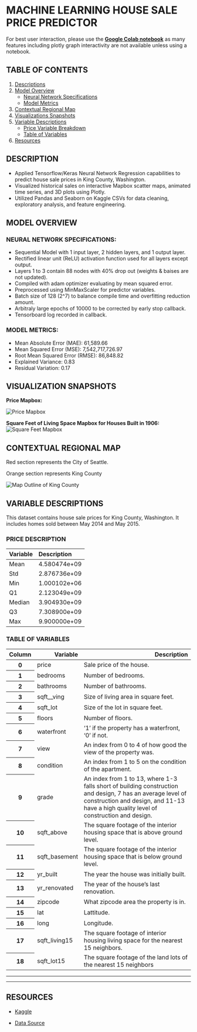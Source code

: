 # MACHINE LEARNING HOUSE SALE PRICE PREDICTOR
For best user interaction, please use the [**Google Colab notebook**](https://colab.research.google.com/drive/16fxDjot_85PfMpMvJKpHJbPC4garb1Re?usp=sharing) as many features including plotly graph interactivity are not available unless using a notebook. 

## TABLE OF CONTENTS
1. [Descriptions](#DESCRIPTION)
2. [Model Overview](#MODEL-OVERVIEW)
    * [Neural Network Specifications](#NEURAL-NETWORK-SPECIFICATIONS)
    * [Model Metrics](#MODEL-METRICS)
3. [Contextual Regional Map](#CONTEXTUAL-REGIONAL-MAP)
4. [Visualizations Snapshots](#VISUALIZATION-SNAPSHOTS)
5. [Variable Descriptions](#VARIABLE-DESCRIPTIONS)
    * [Price Variable Breakdown](#PRICE-DESCRIPTION)
    * [Table of Variables](#TABLE-OF-VARIABLES)
6. [Resources](#RESOURCES)

## DESCRIPTION
* Applied Tensorflow/Keras Neural Network Regression capabilities to predict house sale prices in King County, Washington.
* Visualized historical sales on interactive Mapbox scatter maps, animated time series, and 3D plots using Plotly.
* Utilized Pandas and Seaborn on Kaggle CSVs for data cleaning, exploratory analysis, and feature engineering.

## MODEL OVERVIEW

### NEURAL NETWORK SPECIFICATIONS:
* Sequential Model with 1 input layer, 2 hidden layers, and 1 output layer.
* Rectified linear unit (ReLU) activation function used for all layers except output.
* Layers 1 to 3 contain 88 nodes with 40% drop out (weights & baises are not updated).
* Compiled with adam optimizer evaluating by mean squared error. 
* Preprocessed using MinMaxScaler for predictor variables.
* Batch size of 128 (2^7) to balance compile time and overfitting reduction amount.
* Arbitraly large epochs of 10000 to be corrected by early stop callback.
* Tensorboard log recorded in callback.

### MODEL METRICS:
* Mean Absolute Error (MAE): 61,589.66
* Mean Squared Error (MSE): 7,542,717,726.97
* Root Mean Squared Error (RMSE): 86,848.82
* Explained Variance: 0.83
* Residual Variation: 0.17

## VISUALIZATION SNAPSHOTS
**Price Mapbox:**

![Price Mapbox](https://github.com/aidanandrucyk/Machine_Learning_Predictor_for_King_County_Home_Sale_Price/blob/master/img/price_map.png)

**Square Feet of Living Space Mapbox for Houses Built in 1906:**
![Square Feet Mapbox](https://github.com/aidanandrucyk/Machine_Learning_Predictor_for_King_County_Home_Sale_Price/blob/master/img/sqrt_feet_map.png)

## CONTEXTUAL REGIONAL MAP

Red section represents the City of Seattle.

Orange section represents King County

![Map Outline of King County](https://upload.wikimedia.org/wikipedia/commons/thumb/f/fe/King_County_Washington_Incorporated_and_Unincorporated_areas_Burien_Highlighted.svg/1200px-King_County_Washington_Incorporated_and_Unincorporated_areas_Burien_Highlighted.svg.png)

## VARIABLE DESCRIPTIONS
<p>This dataset contains house sale prices for King County, Washington. It includes homes sold between May 2014 and May 2015.</p>

### PRICE DESCRIPTION
<table border="0" class="dataframe">
  <thead>
    <tr style="text-align: left;">
      <th>Variable</th>
      <th>Description</th>
    </tr>
  </thead>
  <tbody>
    <tr>
      <td>Mean</td>
      <td>4.580474e+09</td>
    </tr>
    <tr>
      <td>Std</td>
      <td>2.876736e+09</td>
    </tr>
    <tr>
      <td>Min</td>
      <td>1.000102e+06</td>
    </tr>
    <tr>
      <td>Q1</td>
      <td>2.123049e+09</td>
    </tr>
    <tr>
      <td>Median</td>
      <td>3.904930e+09</td>
    </tr>
    <tr>
      <td>Q3</td>
      <td>7.308900e+09</td>
    </tr>
    <tr>
      <td>Max</td>
      <td>9.900000e+09</td>
    </tr>
  </tbody>
</table>

### TABLE OF VARIABLES
<table border="0" class="dataframe">
  <thead>
    <tr style="text-align: right;">
      <th>Column</th>
      <th>Variable</th>
      <th>Description</th>
    </tr>
  </thead>
  <tbody>
    <tr>
      <th>0</th>
      <td>price</td>
      <td>Sale price of the house.</td>
    </tr>
    <tr>
      <th>1</th>
      <td>bedrooms</td>
      <td>Number of bedrooms.</td>
    </tr>
    <tr>
      <th>2</th>
      <td>bathrooms</td>
      <td>Number of bathrooms.</td>
    </tr>
    <tr>
      <th>3</th>
      <td>sqft__ving</td>
      <td>Size of living area in square feet.</td>
    </tr>
    <tr>
      <th>4</th>
      <td>sqft_lot</td>
      <td>Size of the lot in square feet.</td>
    </tr>
    <tr>
      <th>5</th>
      <td>floors</td>
      <td>Number of floors.</td>
    </tr>
    <tr>
      <th>6</th>
      <td>waterfront</td>
      <td>‘1’ if the property has a waterfront, ‘0’ if not.</td>
    </tr>
    <tr>
      <th>7</th>
      <td>view</td>
      <td>An index from 0 to 4 of how good the view of the property was.</td>
    </tr>
    <tr>
      <th>8</th>
      <td>condition</td>
      <td>An index from 1 to 5 on the condition of the apartment.</td>
    </tr>
    <tr>
      <th>9</th>
      <td>grade</td>
      <td>An index from 1 to 13, where 1-3 falls short of building construction and design, 7 has an average level of construction and design, and 11-13 have a high quality level of construction and design.</td>
    </tr>
    <tr>
      <th>10</th>
      <td>sqft_above</td>
      <td>The square footage of the interior housing space that is above ground level.</td>
    </tr>
    <tr>
      <th>11</th>
      <td>sqft_basement </td>
      <td>The square footage of the interior housing space that is below ground level.</td>
    </tr>
    <tr>
      <th>12</th>
      <td>yr_built</td>
      <td>The year the house was initially built.</td>
    </tr>
    <tr>
      <th>13</th>
      <td>yr_renovated</td>
      <td>The year of the house’s last renovation.</td>
    </tr>
    <tr>
      <th>14</th>
      <td>zipcode</td>
      <td>What zipcode area the property is in.</td>
    </tr>
    <tr>
      <th>15</th>
      <td>lat</td>
      <td>Lattitude.</td>
    </tr>
    <tr>
      <th>16</th>
      <td>long</td>
      <td>Longitude.</td>
    </tr>
        <tr>
      <th>17</th>
      <td>sqft_living15</td>
      <td>The square footage of interior housing living space for the nearest 15 neighbors.</td>
    </tr>
        <tr>
      <th>18</th>
      <td>sqft_lot15</td>
      <td>The square footage of the land lots of the nearest 15 neighbors</td>
    </tr>
  </tbody>
</table>

---
----
## RESOURCES
- [Kaggle](https://www.kaggle.com/harlfoxem/housesalesprediction)

- [Data Source](https://geodacenter.github.io/data-and-lab//KingCounty-HouseSales2015/)
